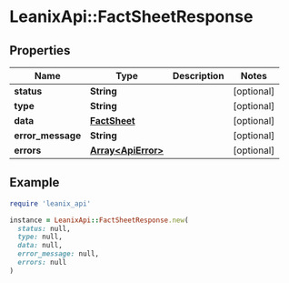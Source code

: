 # LeanixApi::FactSheetResponse

## Properties

| Name | Type | Description | Notes |
| ---- | ---- | ----------- | ----- |
| **status** | **String** |  | [optional] |
| **type** | **String** |  | [optional] |
| **data** | [**FactSheet**](FactSheet.md) |  | [optional] |
| **error_message** | **String** |  | [optional] |
| **errors** | [**Array&lt;ApiError&gt;**](ApiError.md) |  | [optional] |

## Example

```ruby
require 'leanix_api'

instance = LeanixApi::FactSheetResponse.new(
  status: null,
  type: null,
  data: null,
  error_message: null,
  errors: null
)
```

